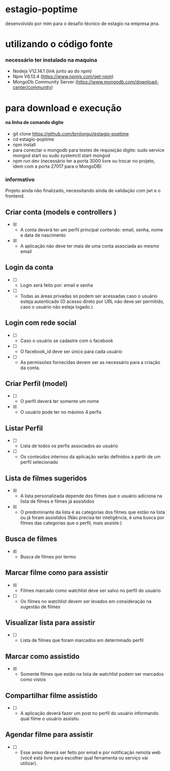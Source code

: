 # estagio-poptime
desenvolvido por mim para o desafio técnico de estagio na empresa jera.

# utilizando o código fonte
### necessário ter instalado na maquina 
- Nodejs V12.14.1 (link junto ao do npm)
- Npm V6.13.4 (https://www.npmjs.com/get-npm)
- MongoDb Community Server (https://www.mongodb.com/download-center/community)
# para download e execução
#### na linha de comando digite
- git clone https://github.com/brnlongui/estagio-poptime
- cd estagio-poptime
- npm install
- para conectar o mongodb para testes de requisição digite: sudo service mongod start ou sudo systemctl start mongod
- npm run dev (necessário ter a porta 3000 livre ou trocar no projeto, idem com a porta 27017 para o MongoDB)
### informativo
Projeto ainda não finalizado, necessitando ainda de validação com jwt e o frontend.
## Criar conta (models e controllers )
- [x] - A conta deverá ter um perfil principal contendo: email, senha, nome e data de nascimento
- [x] - A aplicação não deve ter mais de uma conta  associada ao mesmo email
## Login da conta
- [ ] - Login será feito por: email e senha
- [ ] - Todas as áreas privadas só podem ser acessadas caso o usuário esteja autenticado (O acesso direto por URL não deve ser permitido, caso o usuário não esteja logado.)
## Login com rede social
- [ ] - Caso o usuário se cadastre com o facebook
- [ ] - O facebook_id deve ser único para cada usuário
- [ ] - As permissões fornecidas devem ser as necessário para a criação da conta.
## Criar Perfil (model)
- [ ] - O perfil deverá ter somente um nome
- [x] - O usuário pode ter no máximo 4 perfis
## Listar Perfil
- [ ] - Lista de todos os perfis associados ao usuário
- [ ] - Os conteúdos internos da aplicação serão definidos a partir de um perfil selecionado
## Lista de filmes sugeridos
- [x] - A lista personalizada depende dos filmes que o usuário adiciona na lista de filmes e filmes já assistidos
- [x] - O predominante da lista é as categorias dos filmes que estão na lista ou já foram assistidos (Não precisa ter inteligência, é uma busca por filmes das categorias que o perfil, mais assiste.)
## Busca de filmes
- [x] - Busca de filmes por termo
## Marcar filme como para assistir
- [x] - Filmes marcado como watchlist deve ser salvo no perfil do usuário
- [ ] - Os filmes no watchlist devem ser levados em consideração na sugestão de filmes
## Visualizar lista para assistir
- [ ] - Lista de filmes que foram marcados em determinado perfil
## Marcar como assistido
- [x] - Somente filmes que estão na lista de watchlist podem ser marcados como vistos
## Compartilhar filme assistido
- [ ] - A aplicação deverá fazer um post no perfil do usuário informando qual filme o usuário assistiu
## Agendar filme para assistir
- [ ] - Esse aviso deverá ser feito por email e por notificação remota web (você está livre para escolher qual ferramenta ou serviço vai utilizar).
